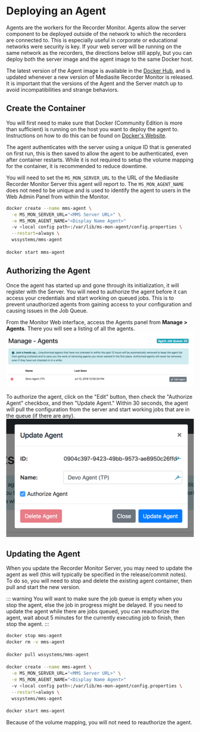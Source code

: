 # Deploying an Agent

Agents are the workers for the Recorder Monitor. Agents allow the server component to be deployed outside of the network to which the recorders are connected to. This is especially useful in corporate or educational networks were security is key. If your web server will be running on the same network as the recorders, the directions below still apply, but you can deploy both the server image and the agent image to the same Docker host.

The latest version of the Agent image is available in the [Docker Hub](https://hub.docker.com/r/wssystems/mms-agent/), and is updated whenever a new version of Mediasite Recorder Monitor is released. It is important that the versions of the Agent and the Server match up to avoid incompatibilities and strange behaviors.

## Create the Container
You will first need to make sure that Docker (Community Edition is more than sufficient) is running on the host you want to deploy the agent to. Instructions on how to do this can be found on [Docker's Website](https://docs.docker.com/install/).

The agent authenticates with the server using a unique ID that is generated on first run, this is then saved to allow the agent to be authenticated, even after container restarts. While it is not required to setup the volume mapping for the container, it is recommended to reduce downtime.

You will need to set the `MS_MON_SERVER_URL` to the URL of the Mediasite Recorder Monitor Server this agent will report to. The `MS_MON_AGENT_NAME` does not need to be unique and is used to identify the agent to users in the Web Admin Panel from within the Monitor.

```sh
docker create --name mms-agent \
  -e MS_MON_SERVER_URL="<MMS Server URL>" \
  -e MS_MON_AGENT_NAME="<Display Name Agent>"
  -v <local config path>:/var/lib/ms-mon-agent/config.properties \
  --restart=always \
  wssystems/mms-agent

docker start mms-agent  
```

## Authorizing the Agent
Once the agent has started up and gone through its initialization, it will register with the Server. You will need to authorize the agent before it can access your credentials and start working on queued jobs. This is to prevent unauthorized agents from gaining access to your configuration and causing issues in the Job Queue.

From the Monitor Web interface, access the Agents panel from **Manage > Agents**. There you will see a listing of all the agents.
![Agent Listing](./assets/manage_agents.png)

To authorize the agent, click on the "Edit" button, then check the "Authorize Agent" checkbox, and then "Update Agent." Within 30 seconds, the agent will pull the configuration from the server and start working jobs that are in the queue (if there are any).
![Edit Dialog](./assets/update_agent.png)


## Updating the Agent
When you update the Recorder Monitor Server, you may need to update the agent as well (this will typically be specified in the release/commit notes). To do so, you will need to stop and delete the existing agent container, then pull and start the new version.

::: warning
You will want to make sure the job queue is empty when you stop the agent, else the job in progress might be delayed. If you need to update the agent while there are jobs queued, you can reauthorize the agent, wait about 5 minutes for the currently executing job to finish, then stop the agent.
:::

```sh
docker stop mms-agent
docker rm -v mms-agent

docker pull wssystems/mms-agent

docker create --name mms-agent \
  -e MS_MON_SERVER_URL="<MMS Server URL>" \
  -e MS_MON_AGENT_NAME="<Display Name Agent>"
  -v <local config path>:/var/lib/ms-mon-agent/config.properties \
  --restart=always \
  wssystems/mms-agent

docker start mms-agent  
```

Because of the volume mapping, you will not need to reauthorize the agent.
